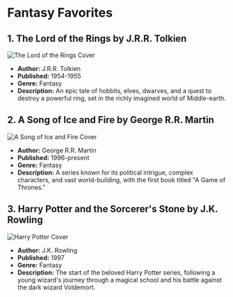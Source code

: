# Fantasy Favorites

## 1. The Lord of the Rings by J.R.R. Tolkien

![The Lord of the Rings Cover](images/lotr.jpg)

- **Author:** J.R.R. Tolkien
- **Published:** 1954-1955
- **Genre:** Fantasy
- **Description:** An epic tale of hobbits, elves, dwarves, and a quest to destroy a powerful ring, set in the richly imagined world of Middle-earth.

## 2. A Song of Ice and Fire by George R.R. Martin

![A Song of Ice and Fire Cover](images/asoiaf.jpg)

- **Author:** George R.R. Martin
- **Published:** 1996-present
- **Genre:** Fantasy
- **Description:** A series known for its political intrigue, complex characters, and vast world-building, with the first book titled "A Game of Thrones."

## 3. Harry Potter and the Sorcerer's Stone by J.K. Rowling

![Harry Potter Cover](images/harry-potter.jpg)

- **Author:** J.K. Rowling
- **Published:** 1997
- **Genre:** Fantasy
- **Description:** The start of the beloved Harry Potter series, following a young wizard's journey through a magical school and his battle against the dark wizard Voldemort.


